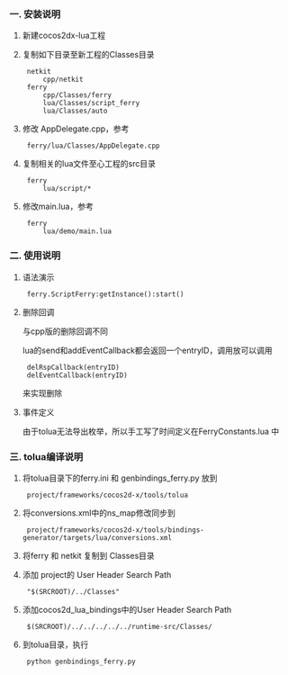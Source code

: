 ### 一. 安装说明
1. 新建cocos2dx-lua工程
2. 复制如下目录至新工程的Classes目录

        netkit
            cpp/netkit 
        ferry
            cpp/Classes/ferry 
            lua/Classes/script_ferry
            lua/Classes/auto
3. 修改 AppDelegate.cpp，参考 

        ferry/lua/Classes/AppDelegate.cpp
4. 复制相关的lua文件至心工程的src目录

        ferry
            lua/script/*
5. 修改main.lua，参考

        ferry
            lua/demo/main.lua

### 二. 使用说明
1. 语法演示 

        ferry.ScriptFerry:getInstance():start()
2. 删除回调

    与cpp版的删除回调不同

    lua的send和addEventCallback都会返回一个entryID，调用放可以调用 
    
        delRspCallback(entryID)
        delEventCallback(entryID)

    来实现删除

3. 事件定义
    
    由于tolua无法导出枚举，所以手工写了时间定义在FerryConstants.lua 中

### 三. tolua编译说明
1. 将tolua目录下的ferry.ini 和 genbindings_ferry.py 放到

        project/frameworks/cocos2d-x/tools/tolua

2. 将conversions.xml中的ns_map修改同步到

        project/frameworks/cocos2d-x/tools/bindings-generator/targets/lua/conversions.xml

3. 将ferry 和 netkit 复制到 Classes目录

4. 添加 project的 User Header Search Path

        "$(SRCROOT)/../Classes"
    
5. 添加cocos2d_lua_bindings中的User Header Search Path

        $(SRCROOT)/../../../../../runtime-src/Classes/

6. 到tolua目录，执行

        python genbindings_ferry.py
